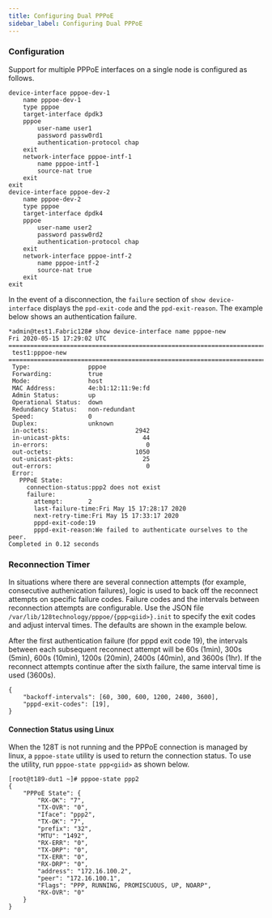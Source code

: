 ```yaml
---
title: Configuring Dual PPPoE
sidebar_label: Configuring Dual PPPoE
---
```


### Configuration

Support for multiple PPPoE interfaces on a single node is configured as follows.

```
device-interface pppoe-dev-1
    name pppoe-dev-1
    type pppoe
    target-interface dpdk3
    pppoe
        user-name user1
        password passw0rd1
        authentication-protocol chap
    exit
    network-interface pppoe-intf-1
        name pppoe-intf-1
        source-nat true
    exit
exit
device-interface pppoe-dev-2
    name pppoe-dev-2
    type pppoe
    target-interface dpdk4
    pppoe
        user-name user2
        password passw0rd2
        authentication-protocol chap
    exit
    network-interface pppoe-intf-2
        name pppoe-intf-2
        source-nat true
    exit
exit
```

In the event of a disconnection, the `failure` section of `show device-interface` displays the `ppd-exit-code` and the `ppd-exit-reason`. The example below shows an authentication failure.

```
*admin@test1.Fabric128# show device-interface name pppoe-new
Fri 2020-05-15 17:29:02 UTC
=========================================================================
 test1:pppoe-new
=========================================================================
 Type:                pppoe
 Forwarding:          true
 Mode:                host
 MAC Address:         4e:b1:12:11:9e:fd
 Admin Status:        up
 Operational Status:  down
 Redundancy Status:   non-redundant
 Speed:               0
 Duplex:              unknown
 in-octets:                        2942
 in-unicast-pkts:                    44
 in-errors:                           0
 out-octets:                       1050
 out-unicast-pkts:                   25
 out-errors:                          0
 Error:
   PPPoE State:
     connection-status:ppp2 does not exist
     failure:
       attempt:       2
       last-failure-time:Fri May 15 17:28:17 2020
       next-retry-time:Fri May 15 17:33:17 2020
       pppd-exit-code:19
       pppd-exit-reason:We failed to authenticate ourselves to the peer.
Completed in 0.12 seconds 
```

### Reconnection Timer

In situations where there are several connection attempts (for example, consecutive authenication failures), logic is used to back off the reconnect attempts on specific failure codes. Failure codes and the intervals between reconnection attempts are configurable. Use the JSON file `/var/lib/128technology/pppoe/{ppp<giid>}.init` to specify the exit codes and adjust interval times. The defaults are shown in the example below. 

After the first authentication failure (for pppd exit code 19), the intervals between each subsequent reconnect attempt will be 60s (1min), 300s (5min), 600s (10min), 1200s (20min), 2400s (40min), and 3600s (1hr). If the reconnect attempts continue after the sixth failure, the same interval time is used (3600s).

```
{
    "backoff-intervals": [60, 300, 600, 1200, 2400, 3600],
    "pppd-exit-codes": [19],
}
```
#### Connection Status using Linux

When the 128T is not running and the PPPoE connection is managed by linux, a `pppoe-state` utility is used to return the connection status. To use the utility, run `pppoe-state ppp<giid>` as shown below.

```
[root@t189-dut1 ~]# pppoe-state ppp2
{
    "PPPoE State": {
        "RX-OK": "7",
        "TX-OVR": "0",
        "Iface": "ppp2",
        "TX-OK": "7",
        "prefix": "32",
        "MTU": "1492",
        "RX-ERR": "0",
        "TX-DRP": "0",
        "TX-ERR": "0",
        "RX-DRP": "0",
        "address": "172.16.100.2",
        "peer": "172.16.100.1",
        "Flags": "PPP, RUNNING, PROMISCUOUS, UP, NOARP",
        "RX-OVR": "0"
    }
}
```